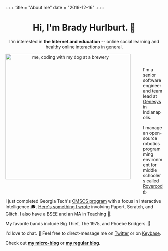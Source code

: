 +++
title = "About me"
date = "2019-12-16"
+++

<header>
  <h1>Hi, I'm Brady Hurlburt. <span class="wave">👋 </span></h1>
  
  <p>
    I'm interested in <strong>the Internet and education</strong> -- online
    social learning and healthy online interactions in general.
  </p>
  <img
    height="400px;"
    src="https://i.imgur.com/CqTNsut.jpg"
    alt="me, coding with my dog at a brewery"
    style="float: left; margin: 0px 40px 40px 0;"
  />
</header>

<section>
  <p>
    I'm a senior software engineer and team lead at
    <a href="https://genesys.com">Genesys</a> in Indianapolis.
  </p>
  <p>
    I manage an open-source robotics programming environment for middle
    schoolers called <a href="https://rovercode.com">Rovercode</a>.
  </p>
  <p>
    I just completed Georgia Tech's
    <a href="https://twitter.com/GTOMSCS">OMSCS program</a> with a focus in
    Interactive Intelligence 🎓.
    <a href="/pdfs/peer-support-2018.pdf">
      Here's something I wrote</a
    >
    involving Papert, Scratch, and Glitch. I also have a BSEE and an MA in
    Teaching 📜.
  </p>
  <p>
    My favorite bands include Big Thief, The 1975, and Phoebe Bridgers. 🎸
  </p>
  <p>
    I'd love to chat. 💬 Feel free to direct-message me on
    <a href="https://twitter.com/aninternetof">Twitter</a> or on
    <a href="https://keybase.io/bradyhurlburt"> Keybase</a>. 
  </p>
  <p>
    Check out <strong><a href="/micro/">my micro-blog</a></strong> or
    <strong><a href="/post/">my regular blog</a></strong>.
    
  </p>
</section>
